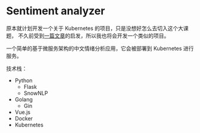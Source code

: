 # Sentiment analyzer
原本就计划开发一个关于 Kubernetes 的项目，只是没想好怎么去切入这个大课题，
不久前受到[一篇文章](https://medium.com/free-code-camp/learn-kubernetes-in-under-3-hours-a-detailed-guide-to-orchestrating-containers-114ff420e882)的启发，所以我也将会开发一个类似的项目。

一个简单的基于微服务架构的中文情绪分析应用，它会被部署到 Kubernetes 进行服务。

技术栈：
- Python
    - Flask
    - SnowNLP
- Golang
    - Gin
- Vue.js
- Docker
- Kubernetes
